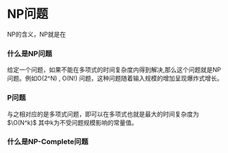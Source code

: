 # NP问题

NP的含义，NP就是在

### 什么是NP问题

给定一个问题，如果不能在多项式的时间复杂度内得到解决,那么这个问题就是NP问题。例如O(2^N) , O(N!) 问题，这种问题随着输入规模的增加呈现爆炸式增长。

### P问题

与之相对应的是多项式问题，即可以在多项式也就是最大的时间复杂度为$\O(N^k)$  其中k为不受问题规模影响的常量值。 

### 什么是NP-Complete问题



